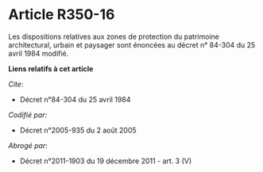 # Article R350-16

Les dispositions relatives aux zones de protection du patrimoine architectural, urbain et paysager sont énoncées au décret n°
84-304 du 25 avril 1984 modifié.

**Liens relatifs à cet article**

_Cite_:

  - Décret n°84-304 du 25 avril 1984

_Codifié par_:

  - Décret n°2005-935 du 2 août 2005

_Abrogé par_:

  - Décret n°2011-1903 du 19 décembre 2011 - art. 3 (V)
